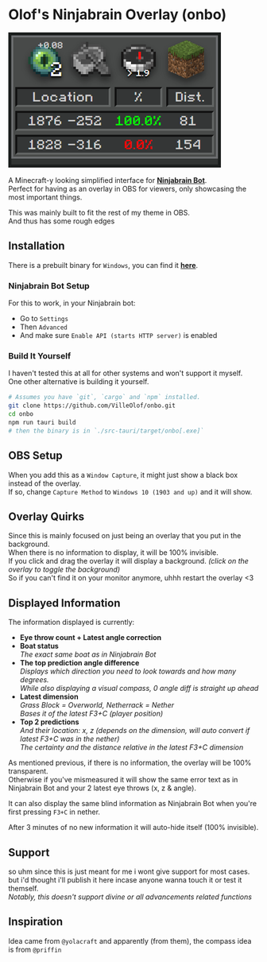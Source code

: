 # Olof's Ninjabrain Overlay (onbo)

![An image showcasing the overlay](example.png)

A Minecraft-y looking simplified interface for **[Ninjabrain Bot](https://github.com/Ninjabrain1/Ninjabrain-Bot)**.  
Perfect for having as an overlay in OBS for viewers, only showcasing the most important things.  

This was mainly built to fit the rest of my theme in OBS.  
And thus has some rough edges 

## Installation

There is a prebuilt binary for `Windows`, you can find it **[here](https://github.com/VilleOlof/onbo/releases)**.  

### Ninjabrain Bot Setup


For this to work, in your Ninjabrain bot:  
- Go to `Settings`  
- Then `Advanced`  
- And make sure `Enable API (starts HTTP server)` is enabled


### Build It Yourself
I haven't tested this at all for other systems and won't support it myself.  
One other alternative is building it yourself.  

```sh
# Assumes you have `git`, `cargo` and `npm` installed.
git clone https://github.com/VilleOlof/onbo.git
cd onbo
npm run tauri build
# then the binary is in `./src-tauri/target/onbo[.exe]`
```

## OBS Setup

When you add this as a `Window Capture`, it might just show a black box instead of the overlay.  
If so, change `Capture Method` to `Windows 10 (1903 and up)` and it will show.

## Overlay Quirks

Since this is mainly focused on just being an overlay that you put in the background.  
When there is no information to display, it will be 100% invisible.  
If you click and drag the overlay it will display a background. *(click on the overlay to toggle the background)*  
So if you can't find it on your monitor anymore, uhhh restart the overlay <3  

## Displayed Information

The information displayed is currently:
- **Eye throw count + Latest angle correction**
- **Boat status**  
    *The exact same boat as in Ninjabrain Bot*
- **The top prediction angle difference**  
    *Displays which direction you need to look towards and how many degrees.*  
    *While also displaying a visual compass, 0 angle diff is straight up ahead*
- **Latest dimension**  
    *Grass Block = Overworld, Netherrack = Nether*  
    *Bases it of the latest F3+C (player position)*
- **Top 2 predictions**  
    *And their location: x, z (depends on the dimension, will auto convert if latest F3+C was in the nether)*  
    *The certainty and the distance relative in the latest F3+C dimension*

As mentioned previous, if there is no information, the overlay will be 100% transparent.  
Otherwise if you've mismeasured it will show the same error text as in Ninjabrain Bot and your 2 latest eye throws (x, z & angle).  

It can also display the same blind information as Ninjabrain Bot when you're first pressing `F3+C` in nether.

After 3 minutes of no new information it will auto-hide itself (100% invisible).  

## Support

so uhm since this is just meant for me i wont give support for most cases.  
but i'd thought i'll publish it here incase anyone wanna touch it or test it themself.  
*Notably, this doesn't support divine or all advancements related functions*

## Inspiration

Idea came from `@yolacraft` and apparently (from them), the compass idea is from `@priffin`